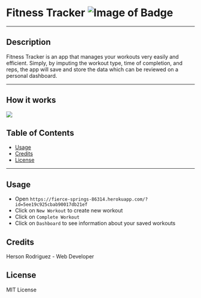 # Fitness Tracker ![Image of Badge](https://img.shields.io/badge/Fitness%20Tracker-v1.0.0-blue)

***
## Description

Fitness Tracker is an app that manages your workouts very easily and efficient. Simply, by imputing the workout type, time of completion, and reps, the app will save and store the data which can be reviewed on a personal dashboard.

***
## How it works

<img src="../assets/images/Fitness-Tracker.gif">

## Table of Contents

* [Usage](#usage)
* [Credits](#credits)
* [License](#license)

***

## Usage

* Open `https://fierce-springs-86314.herokuapp.com/?id=5ee19c925cbab90017db21ef`
* Click on `New Workout` to create new workout
* Click on `Complete Workout`
* Click on `Dashboard` to see information about your saved workouts

## Credits

Herson Rodriguez - Web Developer

## License
MIT License
